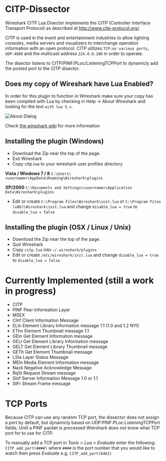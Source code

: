 CITP-Dissector
=============

Wireshark CITP Lua Disector implements the CITP (Controller Interface Transport Protocol) as described at http://www.citp-protocol.org/.

CITP is used in the event and entertainment industries to allow lighting consoles, media servers and visualizers to interchange operation information with an open protocol. CITP utilizes `TCP:on various ports`, `UDP:4809` and the multicast address `224.0.0.180` in order to operate.

The disector listens to CITP/PINF/PLoc/ListeningTCPPort to dynamicly add the posted port to the CITP disector.

Does my copy of Wireshark have Lua Enabled?
-------------------------------
In order for this plugin to function in Wireshark make sure your copy has been compiled with Lua by checking in Help -> About Wireshark and looking for the text ``with lua 5.x``.

![About Dialog](http://wiki.wireshark.org/Lua?action=AttachFile&do=get&target=lua-about.png)

Check [the wireshark wiki](http://wiki.wireshark.org/Lua) for more information

Installing the plugin (Windows)
-------------------------------
* Download the Zip near the top of the page.
* Exit Wireshark
* Copy citp.lua to your wireshark user profiles directory

**Vista / Windows 7 / 8** ``C:\Users\<username>\AppData\Roaming\Wireshark\plugins``

**XP/2000** ``C:\Documents and Settings\<username>\Application Data\Wireshark\plugins``

* Edit or create ``C:\Program Files\Wireshark\init.lua`` or ``C:\Program Files (x86)\Wireshark\init.lua`` and change ``disable_lua = true`` to ``disable_lua = false``


Installing the plugin (OSX / Linux / Unix)
------------------------------------------
* Download the Zip near the top of the page.
* Quit Wireshark
* Copy ``citp.lua`` into ``~/.wireshark/plugins``
* Edit or create ``/etc/wireshark/init.lua`` and change ``disable_lua = true`` to ``disable_lua = false``


Currently Implemented (still a work in progress)
=====================================================
* CITP
 * PINF  Peer Information Layer
* MSEX
 * CInf  Client Information Message
 * ELIn  Element Library Information message 1.1 (1.0 and 1.2 NYI)
 * EThn  Element Thumbnail message 1.1
 * GEIn  Get Element Information message
 * GELI Get Element Library Information message
 * GELT Get Element Library Thumbnail message
 * GETh  Get Element Thumbnail message
 * LSta  Layer Status Message
 * MEIn  Media Element Information message
 * Nack  Negative Acknowledge Message
 * RqSt  Request Stream message
 * SInf  Server Information Message  1.0 or 1.1
 * StFr  Stream Frame message

TCP Ports
=========
Because CITP can use any random TCP port, the dissector does not assign a port by default, but dynamicly based on UDP:PINF:PLoc:ListeningTCPPort fields. Until a PINF packet is processed Wiershark does not know what TCP port for to use for CITP.

To manually add a TCP port in *Tools > Lua > Evaluate* enter the following: ``CITP_add_port(####)`` where ``####`` is the port number that you would like to watch then press *Evaluate* e.g. ``CITP_add_port(6463)``
